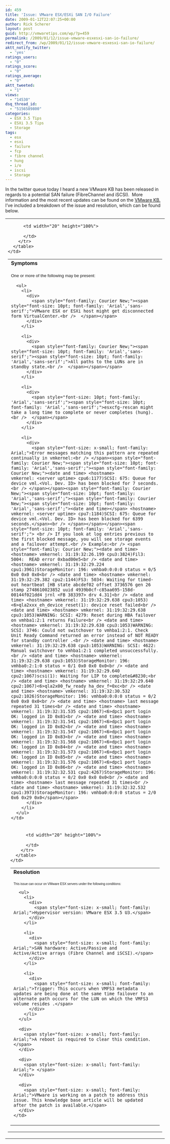 ```yaml
---
id: 459
title: 'Issue: VMware ESX/ESXi SAN I/O Failure'
date: 2009-01-12T22:07:25+00:00
author: Rick Scherer
layout: post
guid: http://vmwaretips.com/wp/?p=459
permalink: /2009/01/12/issue-vmware-esxesxi-san-io-failure/
redirect_from: /wp/2009/01/12/issue-vmware-esxesxi-san-io-failure/
aktt_notify_twitter:
  - 'yes'
ratings_users:
  - "0"
ratings_score:
  - "0"
ratings_average:
  - "0"
aktt_tweeted:
  - "1"
views:
  - "14530"
dsq_thread_id:
  - "5156589800"
categories:
  - ESX 3.5 Tips
  - ESXi 3.5 Tips
  - Storage
tags:
  - esx
  - esxi
  - failure
  - fcp
  - fibre channel
  - hung
  - i/o
  - iscsi
  - Storage
---
```

In the twitter queue today I heard a new VMware KB has been released in regards to a potential SAN failure (FibreChannel and iSCSI).  More information and the most recent updates can be found on the <a href="http://kb.vmware.com/selfservice/microsites/search.do?language=en_US&cmd=displayKC&externalId=1008130" target="_blank">VMware KB.</a>  I&#8217;ve included a breakdown of the issue and resolution, which can be found below.

<!--more-->

<table border="0" cellspacing="0" cellpadding="0" width="100%">
  <tr>
    <td>
      <table border="0" cellspacing="0" cellpadding="0">
        <tr>
          <td class="tabbar" style="padding-right: 5px; padding-left: 10px; padding-bottom: 1px; padding-top: 2px;">
            <strong>Symptoms</strong><br /> <strong><img src="http://vmwaretips.com/contactcenter/img/sp.gif" border="0" alt="" width="100" height="3" /></strong>
          </td>
          
          <td width="20" height="100%">
             
          </td>
        </tr>
      </table>
    </td>
  </tr>
  
  <tr>
    <td class="tabbar" height="2">
      <img src="http://vmwaretips.com/contactcenter/img/sp.gif" border="0" alt="" width="1" height="2" />
    </td>
  </tr>
  
  <tr>
    <td class="body" style="padding: 10px;">
      <span style="font-family: Courier New;"><span style="font-size: 10pt; font-family: 'Arial','sans-serif';">One or more of the following may be present:</span></span></p> 
      
      <ul>
        <li>
          <div>
            <span style="font-family: Courier New;"><span style="font-size: 10pt; font-family: 'Arial','sans-serif';">VMware ESX or ESXi host might get disconnected form VirtualCenter.<br />  </span></span>
          </div>
        </li>
        
        <li>
          <div>
            <span style="font-family: Courier New;"><span style="font-size: 10pt; font-family: 'Arial','sans-serif';"><span style="font-size: 10pt; font-family: 'Arial','sans-serif';">All paths to the LUNs are in standby state.<br />  </span></span></span>
          </div>
        </li>
        
        <li>
          <div>
            <span style="font-size: 10pt; font-family: 'Arial','sans-serif';"><span style="font-size: 10pt; font-family: 'Arial','sans-serif';">esxcfg-rescan might take a long time to complete or never completes (hung).<br />  </span></span>
          </div>
        </li>
        
        <li>
          <div>
            <span style="font-size: x-small; font-family: Arial;">Error messages matching this pattern are repeated continually in vmkernel:<br /> </span><span style="font-family: Courier New;"><span style="font-size: 10pt; font-family: 'Arial','sans-serif';"><span style="font-family: Courier New;"><date and time> <hostname> vmkernel: <server uptime> cpu6:1177)SCSI: 675: Queue for device vml.<Vol. Dev. ID> has been blocked for 7 seconds.<br /> </span></span><span style="font-family: Courier New;"><span style="font-size: 10pt; font-family: 'Arial','sans-serif';"><span style="font-family: Courier New;"><span style="font-size: 10pt; font-family: 'Arial','sans-serif';"><date and time></span> <hostname> vmkernel: <server uptime> cpu7:1184)SCSI: 675: Queue for device vml.<Vol. Dev. ID> has been blocked for 6399 seconds.</span><br /> </span></span></span><span style="font-size: 10pt; font-family: 'Arial','sans-serif';"> <br /> If you look at log entries previous to the first blocked message, you will see storage events and a failover attempt.<br /> Example:<br /> <span style="font-family: Courier New;"><date and time> <hostname> vmkernel: 31:19:32:26.199 cpu3:3824)Fil3: 5004:  READ error 0xbad00e5<br /> <date and time> <hostname> vmkernel: 31:19:32:29.224 cpu1:3961)StorageMonitor: 196: vmhba0:0:0:0 status = 0/5 0x0 0x0 0x0<br /> <date and time> <hostname> vmkernel: 31:19:32:29.382 cpu2:1144)FS3: 5034: Waiting for timed-out heartbeat [HB state abcdef02 offset 3736576 gen 26 stamp 2748610023852 uuid 4939b0cf-c85aa695-158d-00144f021dd4 jrnl <FB 383397> drv 4.31]<br /> <date and time> <hostname> vmkernel: 31:19:32:29.638 cpu3:1053)<6>qla2xxx_eh_device_reset(1): device reset failed<br /> <date and time> <hostname> vmkernel: 31:19:32:29.638 cpu3:1053)WARNING: SCSI: 4279: Reset during HBA failover on vmhba1:2:1 returns Failure<br /> <date and time> <hostname> vmkernel: 31:19:32:29.638 cpu3:1053)WARNING: SCSI: 3746: Could not switchover to vmhba1:2:1. Check Unit Ready Command returned an error instead of NOT READY for standby controller .<br /> <date and time> <hostname> vmkernel: 31:19:32:29.638 cpu3:1053)WARNING: SCSI: 4622: Manual switchover to vmhba1:2:1 completed unsuccessfully.<br /> <date and time> <hostname> vmkernel: 31:19:32:29.638 cpu3:1053)StorageMonitor: 196: vmhba0:2:1:0 status = 0/1 0x0 0x0 0x0<br /> <date and time> <hostname> vmkernel: 31:19:32:29.640 cpu2:1067)scsi(1): Waiting for LIP to complete&#8230;<br /> <date and time> <hostname> vmkernel: 31:19:32:29.640 cpu2:1067)<6>qla2x00_fw_ready ha_dev_f=0xc<br /> <date and time> <hostname> vmkernel: 31:19:32:30.532 cpu2:1026)StorageMonitor: 196: vmhba0:0:0:0 status = 0/2 0x0 0x0 0x0<br /> <date and time> <hostname> last message repeated 31 times<br /> <date and time> <hostname> vmkernel: 31:19:32:31.535 cpu2:1067)<6>dpc1 port login OK: logged in ID 0x81<br /> <date and time> <hostname> vmkernel: 31:19:32:31.541 cpu2:1067)<6>dpc1 port login OK: logged in ID 0x82<br /> <date and time> <hostname> vmkernel: 31:19:32:31.547 cpu2:1067)<6>dpc1 port login OK: logged in ID 0x83<br /> <date and time> <hostname> vmkernel: 31:19:32:31.568 cpu2:1067)<6>dpc1 port login OK: logged in ID 0x84<br /> <date and time> <hostname> vmkernel: 31:19:32:31.573 cpu2:1067)<6>dpc1 port login OK: logged in ID 0x85<br /> <date and time> <hostname> vmkernel: 31:19:32:31.576 cpu2:1067)<6>dpc1 port login OK: logged in ID 0x86<br /> <date and time> <hostname> vmkernel: 31:19:32:32.531 cpu2:4267)StorageMonitor: 196: vmhba0:0:0:0 status = 0/2 0x0 0x0 0x0<br /> <date and time> <hostname> last message repeated 31 times<br /> <date and time> <hostname> vmkernel: 31:19:32:32.532 cpu1:3973)StorageMonitor: 196: vmhba0:0:0:0 status = 2/0 0x6 0x29 0x0</span></span>
          </div>
        </li>
      </ul>
    </td>
  </tr>
  
  <tr>
    <td>
      <table border="0" cellspacing="0" cellpadding="0">
        <tr>
          <td class="tabbar" style="padding-right: 5px; padding-left: 10px; padding-bottom: 1px; padding-top: 2px;">
            <strong>Resolution</strong><br /> <img src="http://vmwaretips.com/contactcenter/img/sp.gif" border="0" alt="" width="100" height="3" />
          </td>
          
          <td width="20" height="100%">
             
          </td>
        </tr>
      </table>
    </td>
  </tr>
  
  <tr>
    <td class="tabbar" height="2">
      <img src="http://vmwaretips.com/contactcenter/img/sp.gif" border="0" alt="" width="1" height="2" />
    </td>
  </tr>
  
  <tr>
    <td class="body" style="padding: 10px;">
      <div>
        <span style="font-size: x-small; font-family: Arial;">This issue can occur on VMware ESX servers under the following conditions:</span>
      </div>
      
      <ul>
        <li>
          <div>
            <span style="font-size: x-small; font-family: Arial;">Hypervisor version: VMware ESX 3.5 U3.</span>
          </div>
        </li>
        
        <li>
          <div>
            <span style="font-size: x-small; font-family: Arial;">SAN hardware: Active/Passive and Active/Active arrays (Fibre Channel and iSCSI).</span>
          </div>
        </li>
        
        <li>
          <div>
            <span style="font-size: x-small; font-family: Arial;">Trigger: This occurs when VMFS3 metadata updates are being done at the same time failover to an alternate path occurs for the LUN on which the VMFS3 volume resides .</span>
          </div>
        </li>
      </ul>
      
      <div>
        <span style="font-size: x-small; font-family: Arial;">A reboot is required to clear this condition.</span>
      </div>
      
      <div>
        <span style="font-size: x-small; font-family: Arial;"> </span>
      </div>
      
      <div>
        <span style="font-size: x-small; font-family: Arial;">VMware is working on a patch to address this issue. This knowledge base article will be updated after the patch is available.</span>
      </div>
    </td>
  </tr>
</table>